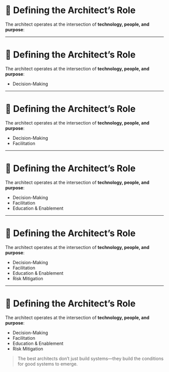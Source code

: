 # 🧭 Defining the Architect’s Role

The architect operates at the intersection of **technology, people, and purpose**:

<!-- 
This slide sets the foundation for understanding architecture as a distinct discipline—not just a senior engineering role.  

Ask the group: Who do you think “owns” architecture in your org today? What’s the difference between great engineers and great architects?

Reframe architecture as a role of systemic service—connecting tech, people, and purpose.
-->

---

# 🧭 Defining the Architect’s Role

The architect operates at the intersection of **technology, people, and purpose**:

- Decision-Making
<!-- 
Architects identify and guide the critical decisions that define the shape, flexibility, and longevity of systems.  
It’s not about controlling every choice—it’s about steering coherence across change.  
Ask: What are the most irreversible or high-leverage decisions you’ve seen in your org? Who made them?
-->

---

# 🧭 Defining the Architect’s Role

The architect operates at the intersection of **technology, people, and purpose**:

- Decision-Making
- Facilitation
<!-- 
Facilitation means aligning diverse stakeholders—developers, PMs, execs—around a shared understanding.  
Architects enable hard conversations, help teams make principled trade-offs, and frame problems clearly.  
This is more about listening and framing than dictating. 
-->

---

# 🧭 Defining the Architect’s Role

The architect operates at the intersection of **technology, people, and purpose**:

- Decision-Making
- Facilitation
- Education & Enablement
<!-- 
Architects don’t scale by doing everything—they scale by teaching others to think architecturally.  
This includes mentoring, decision records, design reviews, and documenting intent.  
Ask: Do your senior technologists invest in helping others grow?
-->

---

# 🧭 Defining the Architect’s Role

The architect operates at the intersection of **technology, people, and purpose**:

- Decision-Making
- Facilitation
- Education & Enablement
- Risk Mitigation
<!-- 
Architecture is a lever for reducing technical and organizational risk.  
This includes reducing fragility, clarifying boundaries, and preparing for failure and change.  
Architects think in second- and third-order consequences.  
-->

---
# 🧭 Defining the Architect’s Role

The architect operates at the intersection of **technology, people, and purpose**:

- Decision-Making
- Facilitation
- Education & Enablement
- Risk Mitigation

> The best architects don’t just build systems—they build the conditions for good systems to emerge.

<!-- 
Wrap-up Notes:

Reinforce that the architect role isn’t defined by seniority or control—it’s defined by influence, clarity, and service.

You might ask the group to reflect:  
- Which of these functions are you already performing today?  
- Which do you want to grow into?  

Preview that the next slides will go deeper into each of these dimensions.

Remind the audience: Great architecture begins not with technology, but with understanding people, purpose, and potential failure modes.
-->